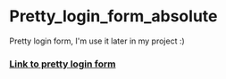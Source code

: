 # Pretty_login_form_absolute

Pretty login form, I'm use it later in my project :)

### [Link to pretty login form](https://viktarrudzenia.github.io/Pretty_login_form_absolute/)
